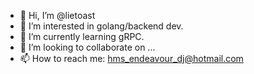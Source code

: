 - 👋 Hi, I’m @lietoast
- 👀 I’m interested in golang/backend dev.
- 🌱 I’m currently learning gRPC.
- 💞️ I’m looking to collaborate on ...
- 📫 How to reach me: hms_endeavour_dj@hotmail.com

<!---
lietoast/lietoast is a ✨ special ✨ repository because its `README.md` (this file) appears on your GitHub profile.
You can click the Preview link to take a look at your changes.
--->
